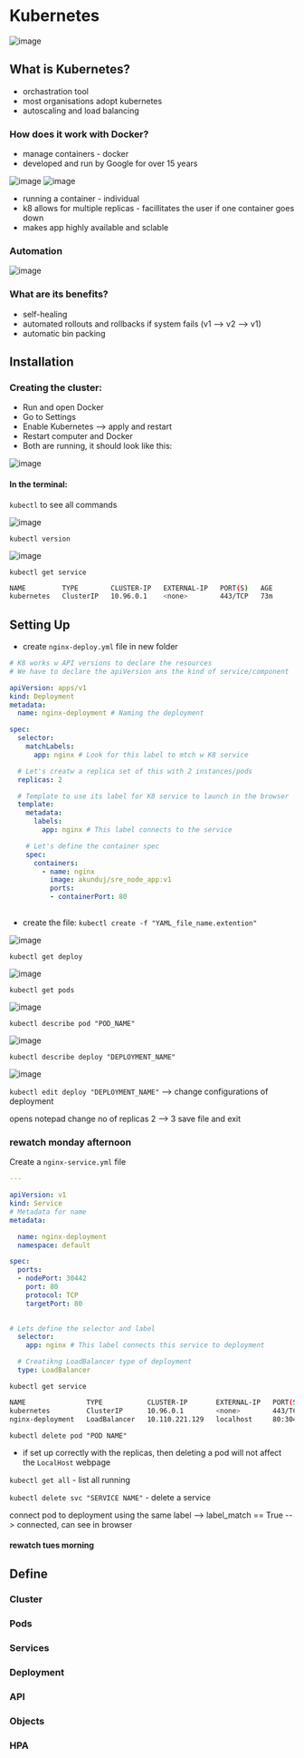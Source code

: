 # Kubernetes

![image](https://user-images.githubusercontent.com/88186581/135876352-bb3b044a-cba2-456d-b76f-a02b274f41af.png)

## What is Kubernetes?

- orchastration tool
- most organisations adopt kubernetes
- autoscaling and load balancing

### How does it work with Docker?

- manage containers - docker
- developed and run by Google for over 15 years

![image](https://user-images.githubusercontent.com/88186581/135854674-21d46186-a46b-45c4-9585-3a2df4f58eb2.png)
![image](https://user-images.githubusercontent.com/88186581/135854776-2257d805-20e7-4aa3-93b2-6f9294321141.png)

- running a container - individual
- k8 allows for multiple replicas - facillitates the user if one container goes down
- makes app highly available and sclable

### Automation

![image](https://user-images.githubusercontent.com/88186581/135855301-3ca1cd63-bbc6-42fb-ba01-033e14735678.png)

### What are its benefits?

- self-healing
- automated rollouts and rollbacks if system fails (v1 --> v2 --> v1)
- automatic bin packing

## Installation

### Creating the cluster:
- Run and open Docker
- Go to Settings
- Enable Kubernetes --> apply and restart
- Restart computer and Docker
- Both are running, it should look like this:

![image](https://user-images.githubusercontent.com/88186581/135873961-49dff8b4-ff11-4d1c-895b-d94080ce03a3.png)

#### In the terminal: 

`kubectl` to see all commands

![image](https://user-images.githubusercontent.com/88186581/135875521-7bf6590e-4997-418e-ad68-3b4afb640af3.png)

`kubectl version`

![image](https://user-images.githubusercontent.com/88186581/135877957-eb27ee74-2b77-443e-8b17-0712c8c3eaed.png)

`kubectl get service`
```bash
NAME         TYPE        CLUSTER-IP   EXTERNAL-IP   PORT(S)   AGE
kubernetes   ClusterIP   10.96.0.1    <none>        443/TCP   73m
```

## Setting Up

- create `nginx-deploy.yml` file in new folder

```yaml
# K8 works w API versions to declare the resources
# We have to declare the apiVersion ans the kind of service/component

apiVersion: apps/v1
kind: Deployment
metadata:
  name: nginx-deployment # Naming the deployment

spec:
  selector:
    matchLabels:
      app: nginx # Look for this label to mtch w K8 service

  # Let's creatw a replica set of this with 2 instances/pods
  replicas: 2

  # Template to use its label for K8 service to launch in the browser
  template:
    metadata:
      labels:
        app: nginx # This label connects to the service

    # Let's define the container spec
    spec:
      containers:
        - name: nginx
          image: akunduj/sre_node_app:v1
          ports:
          - containerPort: 80
          
```
- create the file:
`kubectl create -f "YAML_file_name.extention"`

![image](https://user-images.githubusercontent.com/88186581/135880729-392dee03-a51e-4981-80a3-d2738a65b9d0.png)

`kubectl get deploy`

![image](https://user-images.githubusercontent.com/88186581/135880775-61e64ca3-b678-48d3-bd81-e5c6b8f6be21.png)

`kubectl get pods`

![image](https://user-images.githubusercontent.com/88186581/135880821-c5968c43-7502-486e-99b6-c58604848a49.png)

`kubectl describe pod "POD_NAME"`

![image](https://user-images.githubusercontent.com/88186581/135881406-ab6a95eb-019b-4198-a665-6251dce059e1.png)

`kubectl describe deploy "DEPLOYMENT_NAME"`

![image](https://user-images.githubusercontent.com/88186581/135881953-22a54c38-4a5e-45c4-9942-f78d68333dcd.png)

`kubectl edit deploy "DEPLOYMENT_NAME"` --> change configurations of deployment

opens notepad
change no of replicas 2 --> 3
save file and exit

### rewatch monday afternoon 


Create a `nginx-service.yml` file

```yaml
---

apiVersion: v1
kind: Service
# Metadata for name
metadata:

  name: nginx-deployment
  namespace: default

spec:
  ports:
  - nodePort: 30442
    port: 80
    protocol: TCP
    targetPort: 80

  
# Lets define the selector and label
  selector:
    app: nginx # This label connects this service to deployment

  # Creatikng LoadBalancer type of deployment
  type: LoadBalancer
```

`kubectl get service`
```bash
NAME               TYPE           CLUSTER-IP       EXTERNAL-IP   PORT(S)        AGE
kubernetes         ClusterIP      10.96.0.1        <none>        443/TCP        127m
nginx-deployment   LoadBalancer   10.110.221.129   localhost     80:30442/TCP   10s
```

`kubectl delete pod "POD NAME"`
- if set up correctly with the replicas, then deleting a pod will not affect the `LocalHost` webpage

`kubectl get all` - list all running

`kubectl delete svc "SERVICE NAME"` - delete a service

connect pod to deployment using the same label --> label_match == True --> connected, can see in browser

#### rewatch tues morning

## Define

### Cluster
### Pods
### Services
### Deployment
### API
### Objects
### HPA

